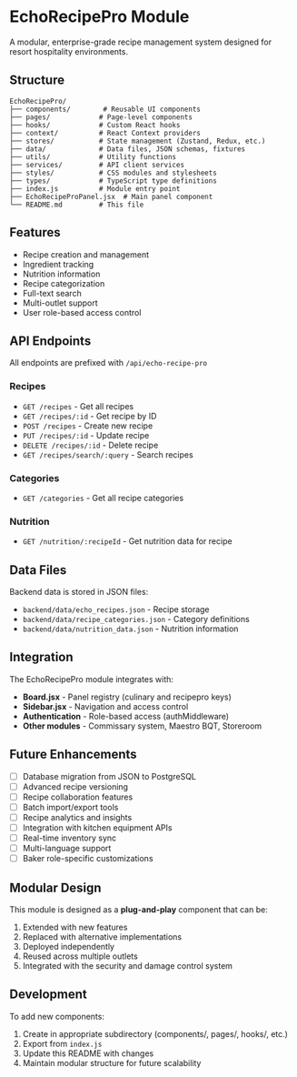 # EchoRecipePro Module

A modular, enterprise-grade recipe management system designed for resort hospitality environments.

## Structure

```
EchoRecipePro/
├── components/        # Reusable UI components
├── pages/            # Page-level components
├── hooks/            # Custom React hooks
├── context/          # React Context providers
├── stores/           # State management (Zustand, Redux, etc.)
├── data/             # Data files, JSON schemas, fixtures
├── utils/            # Utility functions
├── services/         # API client services
├── styles/           # CSS modules and stylesheets
├── types/            # TypeScript type definitions
├── index.js          # Module entry point
├── EchoRecipeProPanel.jsx  # Main panel component
└── README.md         # This file
```

## Features

- Recipe creation and management
- Ingredient tracking
- Nutrition information
- Recipe categorization
- Full-text search
- Multi-outlet support
- User role-based access control

## API Endpoints

All endpoints are prefixed with `/api/echo-recipe-pro`

### Recipes
- `GET /recipes` - Get all recipes
- `GET /recipes/:id` - Get recipe by ID
- `POST /recipes` - Create new recipe
- `PUT /recipes/:id` - Update recipe
- `DELETE /recipes/:id` - Delete recipe
- `GET /recipes/search/:query` - Search recipes

### Categories
- `GET /categories` - Get all recipe categories

### Nutrition
- `GET /nutrition/:recipeId` - Get nutrition data for recipe

## Data Files

Backend data is stored in JSON files:
- `backend/data/echo_recipes.json` - Recipe storage
- `backend/data/recipe_categories.json` - Category definitions
- `backend/data/nutrition_data.json` - Nutrition information

## Integration

The EchoRecipePro module integrates with:
- **Board.jsx** - Panel registry (culinary and recipepro keys)
- **Sidebar.jsx** - Navigation and access control
- **Authentication** - Role-based access (authMiddleware)
- **Other modules** - Commissary system, Maestro BQT, Storeroom

## Future Enhancements

- [ ] Database migration from JSON to PostgreSQL
- [ ] Advanced recipe versioning
- [ ] Recipe collaboration features
- [ ] Batch import/export tools
- [ ] Recipe analytics and insights
- [ ] Integration with kitchen equipment APIs
- [ ] Real-time inventory sync
- [ ] Multi-language support
- [ ] Baker role-specific customizations

## Modular Design

This module is designed as a **plug-and-play** component that can be:
1. Extended with new features
2. Replaced with alternative implementations
3. Deployed independently
4. Reused across multiple outlets
5. Integrated with the security and damage control system

## Development

To add new components:
1. Create in appropriate subdirectory (components/, pages/, hooks/, etc.)
2. Export from `index.js`
3. Update this README with changes
4. Maintain modular structure for future scalability
